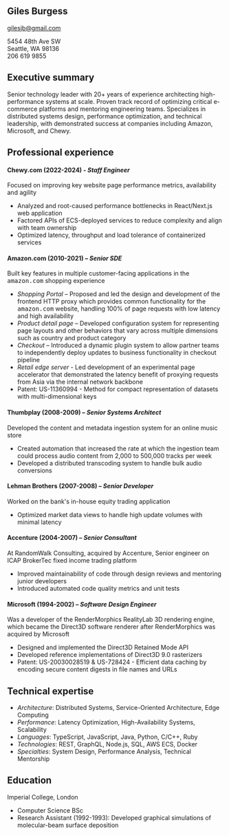 ## Giles Burgess
gilesjb@gmail.com

5454 48th Ave SW  
Seattle, WA 98136  
206 619 9855

## Executive summary
Senior technology leader with 20+ years of experience architecting high-performance systems at scale. 
Proven track record of optimizing critical e-commerce platforms and mentoring engineering teams. 
Specializes in distributed systems design, performance optimization, and technical leadership, with demonstrated success at companies including Amazon, Microsoft, and Chewy.

## Professional experience

#### Chewy.com (2022-2024) - *Staff Engineer*

Focused on improving key website page performance metrics, availability and agility

* Analyzed and root-caused performance bottlenecks in React/Next.js web application
* Factored APIs of ECS-deployed services to reduce complexity and align with team ownership
* Optimized latency, throughput and load tolerance of containerized services

#### Amazon.com (2010-2021) – *Senior SDE* 

Built key features in multiple customer-facing applications in the <tt>amazon.com</tt> shopping experience

* *Shopping Portal* – Proposed and led the design and development of the frontend HTTP proxy which provides common functionality for the <tt>amazon.com</tt> website, handling 100% of page requests with low latency and high availability
* *Product detail page* – Developed configuration system for representing page layouts and other behaviors that vary across multiple dimensions such as country and product category
* *Checkout* – Introduced a dynamic plugin system to allow partner teams to independently deploy updates to business functionality in checkout pipeline
* *Retail edge server* - Led development of an experimental page accelerator that demonstrated the latency benefit of proxying requests from Asia via the internal network backbone
* Patent: US-11360994 - Method for compact representation of datasets with multi-dimensional keys


#### Thumbplay (2008-2009) – *Senior Systems Architect*

Developed the content and metadata ingestion system for an online music store

* Created automation that increased the rate at which the ingestion team could process audio content from 2,000 to 500,000 tracks per week
* Developed a distributed transcoding system to handle bulk audio conversions

#### Lehman Brothers (2007-2008) – *Senior Developer*

Worked on the bank's in-house equity trading application

* Optimized market data views to handle high update volumes with minimal latency

#### Accenture (2004-2007) – *Senior Consultant*

At RandomWalk Consulting, acquired by Accenture, Senior engineer on ICAP BrokerTec fixed income trading platform

* Improved maintainability of code through design reviews and mentoring junior developers
* Introduced automated code quality metrics and unit tests

#### Microsoft (1994-2002) – *Software Design Engineer*

Was a developer of the RenderMorphics RealityLab 3D rendering engine,
which became the Direct3D software renderer after RenderMorphics was acquired by Microsoft

* Designed and implemented the Direct3D Retained Mode API
* Developed reference implementations of Direct3D 9.0 rasterizers
* Patent: US-20030028519 & US-728424 - Efficient data caching by encoding secure content digests in file names and URLs

## Technical expertise
- *Architecture*: Distributed Systems, Service-Oriented Architecture, Edge Computing
- *Performance*: Latency Optimization, High-Availability Systems, Scalability
- *Languages*: TypeScript, JavaScript, Java, Python, C/C++, Ruby
- *Technologies*: REST, GraphQL, Node.js, SQL, AWS ECS, Docker
- *Specialties*: System Design, Performance Analysis, Technical Mentorship

## Education

Imperial College, London

* Computer Science BSc
* Research Assistant (1992-1993): Developed graphical simulations of molecular-beam surface deposition
